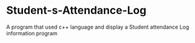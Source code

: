 # Student-s-Attendance-Log
A program that used c++ language and display a Student attendance Log information program

